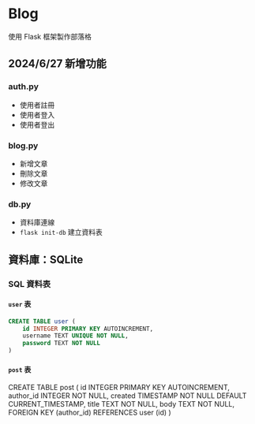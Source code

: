 # Blog
使用 Flask 框架製作部落格

## 2024/6/27 新增功能

### auth.py
- 使用者註冊
- 使用者登入
- 使用者登出

### blog.py
- 新增文章
- 刪除文章
- 修改文章

### db.py
- 資料庫連線
- `flask init-db` 建立資料表

## 資料庫：SQLite

### SQL 資料表

#### `user` 表
```sql
CREATE TABLE user (
    id INTEGER PRIMARY KEY AUTOINCREMENT,
    username TEXT UNIQUE NOT NULL,
    password TEXT NOT NULL
)
```
#### `post` 表
CREATE TABLE post (
    id INTEGER PRIMARY KEY AUTOINCREMENT,
    author_id INTEGER NOT NULL,
    created TIMESTAMP NOT NULL DEFAULT CURRENT_TIMESTAMP,
    title TEXT NOT NULL,
    body TEXT NOT NULL,
    FOREIGN KEY (author_id) REFERENCES user (id)
)

